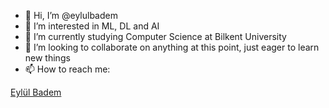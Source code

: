 - 👋 Hi, I’m @eylulbadem
- 👀 I’m interested in ML, DL and AI
- 🌱 I’m currently studying Computer Science at Bilkent University
- 💞️ I’m looking to collaborate on anything at this point, just eager to learn new things
- 📫 How to reach me: 
<div
  class='LI-profile-badge'
  data-version='v1'
  data-size='medium'
  data-locale='en_US'
  data-type='horizontal'
  data-theme='dark'
  data-vanity='manavoza7'
>
  <a
    class='LI-simple-link'
    href='www.linkedin.com/in/eylül-badem-a079151b8'
  >
    Eylül Badem
  </a>
</div>

 <script
  type='text/javascript'
  src='https://platform.linkedin.com/badges/js/profile.js'
  async
  defer
></script>

<!---
eylulbadem/eylulbadem is a ✨ special ✨ repository because its `README.md` (this file) appears on your GitHub profile.
You can click the Preview link to take a look at your changes.
--->
